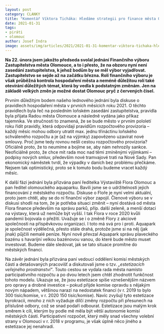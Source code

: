 ```yaml
---
layout: post
category: CLANKY
title: "Komentář Víktora Ticháka: Hledáme strategii pro finance města Olomouce"
date: 2021-01-31
tags: 
- piráti
- olomouc
author: Josef Indra
image: assets/img/articles/2021/2021-01-31-komentar-viktora-tichaka-hledame-strategii-pro-finance-mesta-olomouce.jpg  #751x422 pixelu
---
```

**Na 22. února jsem jakožto předseda svolal jednání Finančního výboru Zastupitelstva města Olomouce, a to i přesto, že na obzoru nyní není zasedání zastupitelstva, k jehož bodům by se měl výbor vyjadřovat. Zastupitelstvo se sejde až na začátku března. Rolí finančního výboru je však průběžná kontrola hospodaření města a neméně důležitou rolí také otevírání důležitých témat, která by vedla k podstatným změnám. Jen na základě velkých změn je možné dostat Olomouc pryč z červených čísel.**

Prvním důležitým bodem našeho lednového jednání byla diskuse o pravidlech hospodaření města v prvních měsících roku 2021. O těchto pravidlech byla řeč na posledním loňském zasedání zastupitelstva, pravidla byla přijata Radou města Olomouce a následně vydána jako příkaz tajemníka. Ve stručnosti to znamená, že se bude město v prvním pololetí roku řídit pravidly, která odpovídají pravidlům rozpočtového provizoria – každý měsíc mohou odbory utratit max. jednu třináctinu loňského schváleného rozpočtu a je (až na výjimky) zapovězeno uzavírat nové smlouvy. Proč jsme tedy rovnou nešli cestou rozpočtového provizoria? Oficiálně proto, že to neumíme a bojíme se, aby nám nehrozily sankce. Neoficiálně proto, že chce mít rada moc nad těmi zmíněnými výjimkami – podpisy nových smluv, především nové tramvajové trati na Nové Sady. Pan ekonomický náměstek tvrdí, že výpadky v daních bez problému přečkáme. Nejsem tak optimistický, proto se k tomuto bodu budeme vracet každý měsíc.

K další fázi jednání byla přizvána paní ředitelka Výstaviště Flora Olomouc a pan ředitel olomouckého aquaparku. Bavili jsme se o udržitelnosti jejich financování z městského rozpočtu. Diskuse o Floře je nyní velmi aktuální, proto jsem chtěl, aby se do ní finanční výbor zapojil. Členové výboru se v diskusi shodli na tom, že je potřeba situaci změnit – nyní dostává od města Flora finance především na správu parků, příp. další zeleně, a menší dotaci na výstavy, která už nemůže být vyšší. I tak Flora v roce 2020 kvůli pandemii bojovala o přežití. Uvažuje se i o změně Flory z akciové společnosti na příspěvkovou organizaci. I toto má svá pro i proti. Aquapark je společnost výdělečná, přesto stále drahá, protože jsme si na něj (jak jinak) půjčili nemalé peníze. Nyní nově převzal Aquapark správu plaveckého bazénu s havarijní velkou bazénovou vanou, do které bude město muset investovat. Budeme dále sledovat, jak se tato situace promítne do městských financí.

Na závěr jednání byla přizvána paní vedoucí oddělení komisí městských částí a detašovaných pracovišť a diskutovali jsme o tzv. *„estetizacích veřejného prostranství“*. Touto cestou se vydala rada města namísto participativního rozpočtu a po dvou letech jsem chtěl zhodnotit funkčnost tohoto modelu. Ukazuje se, že jsou estetizace spíše vznešenějším názvem pro opravy a drobné investice – pokud přijde komise opravdu s nějakým novým nápadem, většinou narazí na nedostatek financí (v r. 2019 to bylo 300 tisíc/komise, v r. 2020 150 tisíc/komise). Navíc zvyšují tyto estetizace byrokracii, mnoho z nich vyžaduje dílčí změny rozpočtu při přesunech na příslušné odbory, což se snad podaří odbourat. Estetizace jsou malým krok směrem k cíli, kterým by podle mě měla být větší autonomie komisí městských částí. Participativní rozpočet, který měly snad všechny volební strany v Olomouci v r. 2018 v programu, je však úplně něco jiného a estetizace jej nenahradí.
